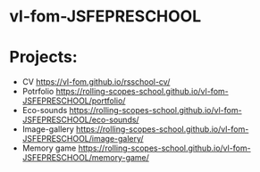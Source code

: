# vl-fom-JSFEPRESCHOOL
# Projects:
* CV https://vl-fom.github.io/rsschool-cv/
* Potrfolio https://rolling-scopes-school.github.io/vl-fom-JSFEPRESCHOOL/portfolio/
* Eco-sounds https://rolling-scopes-school.github.io/vl-fom-JSFEPRESCHOOL/eco-sounds/
* Image-gallery https://rolling-scopes-school.github.io/vl-fom-JSFEPRESCHOOL/image-galery/
* Memory game https://rolling-scopes-school.github.io/vl-fom-JSFEPRESCHOOL/memory-game/

